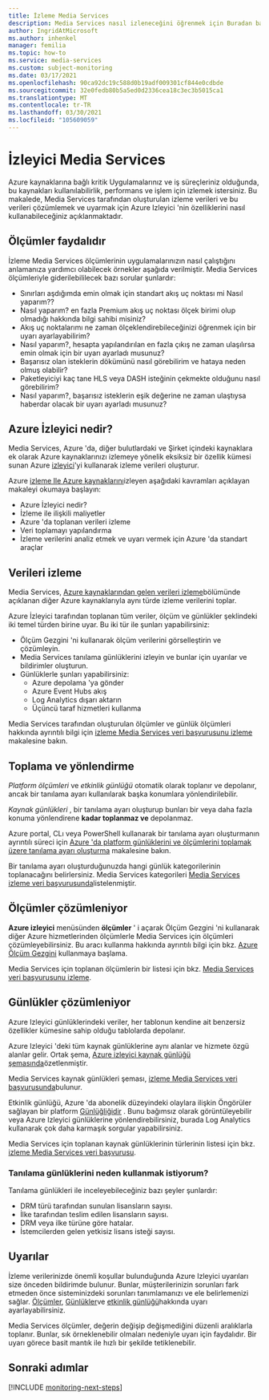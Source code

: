 ```yaml
---
title: İzleme Media Services
description: Media Services nasıl izleneceğini öğrenmek için Buradan başlayın
author: IngridAtMicrosoft
ms.author: inhenkel
manager: femilia
ms.topic: how-to
ms.service: media-services
ms.custom: subject-monitoring
ms.date: 03/17/2021
ms.openlocfilehash: 90ca92dc19c588d0b19adf009301cf844e0cdbde
ms.sourcegitcommit: 32e0fedb80b5a5ed0d2336cea18c3ec3b5015ca1
ms.translationtype: MT
ms.contentlocale: tr-TR
ms.lasthandoff: 03/30/2021
ms.locfileid: "105609059"
---
```

# <a name="monitor-media-services"></a>İzleyici Media Services

Azure kaynaklarına bağlı kritik Uygulamalarınız ve iş süreçleriniz olduğunda, bu kaynakları kullanılabilirlik, performans ve işlem için izlemek istersiniz. Bu makalede, Media Services tarafından oluşturulan izleme verileri ve bu verileri çözümlemek ve uyarmak için Azure Izleyici 'nin özelliklerini nasıl kullanabileceğiniz açıklanmaktadır.

## <a name="metrics-are-useful"></a>Ölçümler faydalıdır

İzleme Media Services ölçümlerinin uygulamalarınızın nasıl çalıştığını anlamanıza yardımcı olabilecek örnekler aşağıda verilmiştir. Media Services ölçümleriyle giderilebililecek bazı sorular şunlardır:

- Sınırları aşdığımda emin olmak için standart akış uç noktası mi Nasıl yaparım??
- Nasıl yaparım? en fazla Premium akış uç noktası ölçek birimi olup olmadığı hakkında bilgi sahibi misiniz?
- Akış uç noktalarımı ne zaman ölçeklendirebileceğinizi öğrenmek için bir uyarı ayarlayabilirim?
- Nasıl yaparım?, hesapta yapılandırılan en fazla çıkış ne zaman ulaşılırsa emin olmak için bir uyarı ayarladı musunuz?
- Başarısız olan isteklerin dökümünü nasıl görebilirim ve hataya neden olmuş olabilir?
- Paketleyiciyi kaç tane HLS veya DASH isteğinin çekmekte olduğunu nasıl görebilirim?
- Nasıl yaparım?, başarısız isteklerin eşik değerine ne zaman ulaştıysa haberdar olacak bir uyarı ayarladı musunuz?

<!--THIS DOESN'T BELONG HERE Concurrency becomes a concern for the number of Streaming Endpoints used in a single account over time. You need to keep in mind the relationship between the number of concurrent streams with complex publishing parameters like dynamic packaging to multiple protocols, multiple DRM encryptions etc. Each additional published live stream adds to the CPU and output bandwidth on the Streaming Endpoint. With that in mind, you should use Azure Monitor to closely watch the Streaming Endpoint's utilization (CPU and Egress capacity) to make certain that you are scaling it appropriately (or split traffic out between multiple Streaming Endpoints if you are getting into very high concurrency).-->

<!-- Optional diagram showing monitoring for your service. If you need help creating one, contact 
robb@microsoft.com -->

## <a name="what-is-azure-monitor"></a>Azure İzleyici nedir?

Media Services, Azure 'da, diğer bulutlardaki ve Şirket içindeki kaynaklara ek olarak Azure kaynaklarınızı izlemeye yönelik eksiksiz bir özellik kümesi sunan Azure [izleyici](../../../azure-monitor/overview.md)'yi kullanarak izleme verileri oluşturur.

Azure [izleme Ile Azure kaynaklarını](../../../azure-monitor/essentials/monitor-azure-resource.md)izleyen aşağıdaki kavramları açıklayan makaleyi okumaya başlayın:

- Azure İzleyici nedir?
- İzleme ile ilişkili maliyetler
- Azure 'da toplanan verileri izleme
- Veri toplamayı yapılandırma
- İzleme verilerini analiz etmek ve uyarı vermek için Azure 'da standart araçlar

## <a name="monitoring-data"></a>Verileri izleme

Media Services, [Azure kaynaklarından gelen verileri izleme](../../../azure-monitor/essentials/monitor-azure-resource.md#monitoring-data)bölümünde açıklanan diğer Azure kaynaklarıyla aynı türde izleme verilerini toplar.

Azure İzleyici tarafından toplanan tüm veriler, ölçüm ve günlükler şeklindeki iki temel türden birine uyar. Bu iki tür ile şunları yapabilirsiniz:

- Ölçüm Gezgini 'ni kullanarak ölçüm verilerini görselleştirin ve çözümleyin.
- Media Services tanılama günlüklerini izleyin ve bunlar için uyarılar ve bildirimler oluşturun.
- Günlüklerle şunları yapabilirsiniz:
  - Azure depolama 'ya gönder
  - Azure Event Hubs akış
  - Log Analytics dışarı aktarın
  - Üçüncü taraf hizmetleri kullanma

Media Services tarafından oluşturulan ölçümler ve günlük ölçümleri hakkında ayrıntılı bilgi için [izleme Media Services veri başvurusunu izleme](monitor-media-services-data-reference.md) makalesine bakın.

## <a name="collection-and-routing"></a>Toplama ve yönlendirme

*Platform ölçümleri* ve *etkinlik günlüğü* otomatik olarak toplanır ve depolanır, ancak bir tanılama ayarı kullanılarak başka konumlara yönlendirilebilir.  

*Kaynak günlükleri* , bir tanılama ayarı oluşturup bunları bir veya daha fazla konuma yönlendirene **kadar toplanmaz ve** depolanmaz.

Azure portal, CLı veya PowerShell kullanarak bir tanılama ayarı oluşturmanın ayrıntılı süreci için [Azure 'da platform günlüklerini ve ölçümlerini toplamak üzere tanılama ayarı oluşturma](../../../azure-monitor/essentials/diagnostic-settings.md) makalesine bakın.

Bir tanılama ayarı oluşturduğunuzda hangi günlük kategorilerinin toplanacağını belirlersiniz. Media Services kategorileri [Media Services izleme veri başvurusunda](monitor-media-services-data-reference.md)listelenmiştir.

## <a name="analyzing-metrics"></a>Ölçümler çözümleniyor

**Azure izleyici** menüsünden **ölçümler** ' i açarak Ölçüm Gezgini 'ni kullanarak diğer Azure hizmetlerinden ölçümlerle Media Services için ölçümleri çözümleyebilirsiniz. Bu aracı kullanma hakkında ayrıntılı bilgi için bkz. [Azure Ölçüm Gezgini](../../../azure-monitor/essentials/metrics-getting-started.md) kullanmaya başlama.

Media Services için toplanan ölçümlerin bir listesi için bkz. [Media Services veri başvurusunu izleme](monitor-media-services-data-reference.md).

## <a name="analyzing-logs"></a>Günlükler çözümleniyor

Azure Izleyici günlüklerindeki veriler, her tablonun kendine ait benzersiz özellikler kümesine sahip olduğu tablolarda depolanır.  

Azure Izleyici 'deki tüm kaynak günlüklerine aynı alanlar ve hizmete özgü alanlar gelir. Ortak şema, [Azure izleyici kaynak günlüğü şemasında](../../../azure-monitor/essentials/resource-logs-schema.md#top-level-common-schema)özetlenmiştir.

Media Services kaynak günlükleri şeması, [izleme Media Services veri başvurusunda](monitor-media-services-data-reference.md)bulunur.

Etkinlik günlüğü, Azure 'da abonelik düzeyindeki olaylara ilişkin Öngörüler sağlayan bir platform [Günlüğliğidir](../../../azure-monitor/essentials/activity-log.md) . Bunu bağımsız olarak görüntüleyebilir veya Azure Izleyici günlüklerine yönlendirebilirsiniz, burada Log Analytics kullanarak çok daha karmaşık sorgular yapabilirsiniz.

Media Services için toplanan kaynak günlüklerinin türlerinin listesi için bkz. [izleme Media Services veri başvurusu](monitor-media-services-data-reference.md).

### <a name="why-would-i-want-to-use-diagnostic-logs"></a>Tanılama günlüklerini neden kullanmak istiyorum?

Tanılama günlükleri ile inceleyebileceğiniz bazı şeyler şunlardır:

- DRM türü tarafından sunulan lisansların sayısı.
- İlke tarafından teslim edilen lisansların sayısı.
- DRM veya ilke türüne göre hatalar.
- İstemcilerden gelen yetkisiz lisans isteği sayısı.

## <a name="alerts"></a>Uyarılar

İzleme verilerinizde önemli koşullar bulunduğunda Azure Izleyici uyarıları size önceden bildirimde bulunur. Bunlar, müşterilerinizin sorunları fark etmeden önce sisteminizdeki sorunları tanımlamanızı ve ele belirlemenizi sağlar. [Ölçümler](../../../azure-monitor/alerts/alerts-metric-overview.md), [Günlükler](../../../azure-monitor/alerts/alerts-unified-log.md)ve [etkinlik günlüğü](../../../azure-monitor/alerts/activity-log-alerts.md)hakkında uyarı ayarlayabilirsiniz.

Media Services ölçümler, değerin değişip değişmediğini düzenli aralıklarla toplanır. Bunlar, sık örneklenebilir olmaları nedeniyle uyarı için faydalıdır. Bir uyarı görece basit mantık ile hızlı bir şekilde tetiklenebilir.

<!--
The following table lists common and recommended alert rules for Media Services.

<!-- Fill in the table with metric and log alerts that would be valuable for your service. Change the format as necessary to make it more readable
**PLACEHOLDER** table

| Alert type | Condition | Description  |
|:---|:---|:---|
| | | |
| | | |
-->

## <a name="next-steps"></a>Sonraki adımlar

[!INCLUDE [monitoring-next-steps](../includes/monitoring-next-steps.md)]
